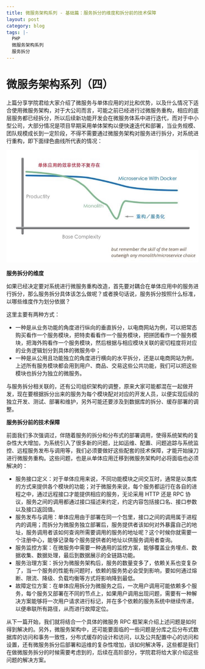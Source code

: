 ```yaml
---
title: 微服务架构系列 - 基础篇：服务拆分的维度和拆分前的技术保障
layout: post
category: blog
tags: |-
  PHP
  微服务架构系列
  服务拆分
---
```




# 微服务架构系列（四）



上篇分享学院君给大家介绍了微服务与单体应用的对比和优势，以及什么情况下适合使用微服务架构，对于大公司而言，可能之前已经进行过微服务重构，相应的底层服务都已经拆分，所以后续新功能开发会在微服务体系中进行迭代，而对于中小型公司，大部分情况是项目早期采用单体架构以便快速迭代和部署，当业务规模、团队规模成长到一定阶段，不得不需要通过微服务架构对服务进行拆分，对系统进行重构，即下面绿色曲线所代表的情况：



![img](/assets/post/e97d5b3ae924b692d912d8d9260839ede5c006ee6d1ef5a47d00094df73f5542.png)



**服务拆分的维度**



如果已经决定要对系统进行微服务重构改造，首先要对耦合在单体应用中的服务进行拆分，那么服务拆分具体该怎么做呢？或者换句话说，服务拆分按照什么标准，以哪些维度作为划分依据？



这里主要有两种方式：



- 一种是从业务功能的角度进行纵向的垂直拆分，以电商网站为例，可以把常态购买看作一个服务模块，把特卖看看作一个服务模块，把拼团看作一个服务模块，把海外购看作一个服务模块，然后根据与相应模块关联的密切程度将对应的业务逻辑划分到具体的微服务中；
- 一种是从公用且功能独立的角度进行横向的水平拆分，还是以电商网站为例，上述所有服务模块都会用到用户、商品、交易这些公共功能，我们可以把这些模块也拆分为独立的微服务。



与服务拆分相关联的，还有公司组织架构的调整，原来大家可能都混在一起做开发，现在要根据拆分出来的服务为每个模块配对对应的开发人员，以便实现后续的独立开发、测试、部署和维护，另外可能还要涉及到数据库的拆分、缓存部署的调整。



**服务拆分前的技术保障**



前面我们多次强调过，伴随着服务的拆分和分布式的部署调用，使得系统架构的复杂性大大增加，为系统引入了很多新的问题，比如运维、配置、问题追踪与系统监控、远程服务发布与调用等，我们必须要做好这些配套的技术保障，才能开始操刀进行微服务重构。这些问题，也是从单体应用迁移到微服务架构时必将面临也必须解决的：



- 服务接口定义：对于单体应用来说，不同功能模块之间交互时，通常是以类库的方式来提供各个模块的功能；对于微服务来说，每个服务都运行在各自的进程之中，通过远程接口才能提供相应的服务，无论采用 HTTP 还是 RPC 协议，服务之间的调用都通过接口描述来约定，约定内容包括接口名、接口参数以及接口返回值。
- 服务发布与调用：单体应用由于部署在同一个包里，接口之间的调用属于进程内的调用；而拆分为微服务独立部署后，服务提供者该如何对外暴露自己的地址，服务调用者该如何查询所需要调用的服务的地址呢？这个时候你就需要一个注册中心，能够记录每个服务提供者的地址以供服务调用者查询。
- 服务监控方案：在微服务中需要一种通用的监控方案，能够覆盖业务埋点、数据收集、数据处理，最后到数据展示的全链路功能。
- 服务治理方案：拆分为微服务架构后，服务的数量变多了，依赖关系也变复杂了，当一个服务的性能有问题时，依赖的服务势必会受到影响，要如何通过熔断、限流、降级、负载均衡等方式将影响降到最低。
- 故障定位方案：在单体应用拆分为微服务之后，一次用户调用可能依赖多个服务，每个服务又部署在不同的节点上，如果用户调用出现问题，需要有一种解决方案能够将一次用户请求进行标记，并在多个依赖的服务系统中继续传递，以便串联所有路径，从而进行故障定位。



从下一篇开始，我们就将结合一个具体的微服务 RPC 框架来介绍上述问题是如何得到解决的。另外，微服务架构中，还可能要面临的一些问题是分库之后分布式数据库的访问和事务一致性，分布式缓存的设计和访问，以及公共配置中心的访问和设置，还有微服务拆分后部署和运维的复杂性增加，该如何解决等，这些都是我们在做微服务拆分的时候需要考虑到的，后续在高阶部分，学院君将给大家介绍这些问题的解决方案。